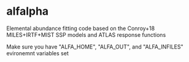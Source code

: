 # alfalpha
Elemental abundance fitting code based on the Conroy+18 MILES+IRTF+MIST SSP models and ATLAS response functions

Make sure you have "ALFA_HOME", "ALFA_OUT", and "ALFA_INFILES" evironemnt variables set
